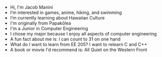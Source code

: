 - Hi, I'm Jacob Manini
- I’m interested in games, anime, hiking, and swimming
- I’m currently learning about Hawaiian Culture
- I'm originally from Papakōlea
- I'm a Junior in Computer Engineering
- I chose my major because I enjoy all aspects of computer engineering
- A fun fact about me is:  I can count to 31 on one hand
- What do I want to learn from EE 205?  I want to relearn C and C++
- A book or movie I'd recommend is:  All Quiet on the Western Front
